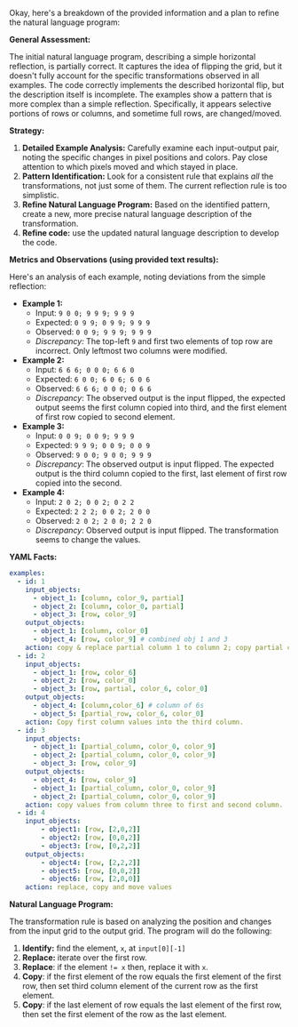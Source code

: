 Okay, here's a breakdown of the provided information and a plan to refine the natural language program:

**General Assessment:**

The initial natural language program, describing a simple horizontal reflection, is partially correct. It captures the idea of flipping the grid, but it doesn't fully account for the specific transformations observed in all examples. The code correctly implements the described horizontal flip, but the description itself is incomplete. The examples show a pattern that is more complex than a simple reflection. Specifically, it appears selective portions of rows or columns, and sometime full rows, are changed/moved.

**Strategy:**

1.  **Detailed Example Analysis:** Carefully examine each input-output pair, noting the specific changes in pixel positions and colors. Pay close attention to which pixels moved and which stayed in place.
2.  **Pattern Identification:** Look for a consistent rule that explains *all* the transformations, not just some of them. The current reflection rule is too simplistic.
3.  **Refine Natural Language Program:** Based on the identified pattern, create a new, more precise natural language description of the transformation.
4.  **Refine code:** use the updated natural language description to develop the code.

**Metrics and Observations (using provided text results):**

Here's an analysis of each example, noting deviations from the simple reflection:

*   **Example 1:**
    *   Input: `9 0 0; 9 9 9; 9 9 9`
    *   Expected: `0 9 9; 0 9 9; 9 9 9`
    *   Observed: `0 0 9; 9 9 9; 9 9 9`
    *   *Discrepancy:* The top-left `9` and first two elements of top row are incorrect. Only leftmost two columns were modified.
*   **Example 2:**
    *   Input: `6 6 6; 0 0 0; 6 6 0`
    *   Expected: `6 0 0; 6 0 6; 6 0 6`
    *   Observed: `6 6 6; 0 0 0; 0 6 6`
    *   *Discrepancy*: The observed output is the input flipped, the expected output seems the first column copied into third, and the first element of first row copied to second element.
*   **Example 3:**
    *   Input: `0 0 9; 0 0 9; 9 9 9`
    *   Expected: `9 9 9; 0 0 9; 0 0 9`
    *   Observed: `9 0 0; 9 0 0; 9 9 9`
    *   *Discrepancy*: The observed output is input flipped. The expected output is the third column copied to the first, last element of first row copied into the second.
*   **Example 4:**
    *   Input: `2 0 2; 0 0 2; 0 2 2`
    *   Expected: `2 2 2; 0 0 2; 2 0 0`
    *   Observed: `2 0 2; 2 0 0; 2 2 0`
    *   *Discrepancy*: Observed output is input flipped. The transformation seems to change the values.

**YAML Facts:**


```yaml
examples:
  - id: 1
    input_objects:
      - object_1: [column, color_9, partial]
      - object_2: [column, color_0, partial]
      - object_3: [row, color_9]
    output_objects:
      - object_1: [column, color_0]
      - object_4: [row, color_9] # combined obj 1 and 3
    action: copy & replace partial column 1 to column 2; copy partial column 1 to column 3
  - id: 2
    input_objects:
      - object_1: [row, color_6]
      - object_2: [row, color_0]
      - object_3: [row, partial, color_6, color_0]
    output_objects:
      - object_4: [column,color_6] # column of 6s
      - object_5: [partial_row, color_6, color_0]
    action: Copy first column values into the third column.
  - id: 3
    input_objects:
      - object_1: [partial_column, color_0, color_9]
      - object_2: [partial_column, color_0, color_9]
      - object_3: [row, color_9]
    output_objects:
      - object_4: [row, color_9]
      - object_1: [partial_column, color_0, color_9]
      - object_2: [partial_column, color_0, color_9]
    action: copy values from column three to first and second column.
  - id: 4
    input_objects:
        - object1: [row, [2,0,2]]
        - object2: [row, [0,0,2]]
        - object3: [row, [0,2,2]]
    output_objects:
        - object4: [row, [2,2,2]]
        - object5: [row, [0,0,2]]
        - object6: [row, [2,0,0]]
    action: replace, copy and move values
```


**Natural Language Program:**

The transformation rule is based on analyzing the position and changes from the input grid to the output grid.
The program will do the following:

1.  **Identify:** find the element, `x`, at `input[0][-1]`
2.  **Replace:** iterate over the first row.
3.  **Replace**: if the element `!= x` then, replace it with `x`.
4.  **Copy**: if the first element of the row equals the first element of the first row, then set third column element of the current row as the first element.
5.  **Copy**: if the last element of row equals the last element of the first row, then set the first element of the row as the last element.

